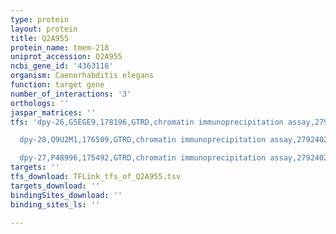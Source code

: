 ```yaml
---
type: protein
layout: protein
title: Q2A955
protein_name: tmem-218
uniprot_accession: Q2A955
ncbi_gene_id: '4363116'
organism: Caenorhabditis elegans
function: target gene
number_of_interactions: '3'
orthologs: ''
jaspar_matrices: ''
tfs: 'dpy-26,G5EGE9,178196,GTRD,chromatin immunoprecipitation assay,27924024%5Buid%5D,No

  dpy-28,Q9U2M1,176509,GTRD,chromatin immunoprecipitation assay,27924024%5Buid%5D,No

  dpy-27,P48996,175492,GTRD,chromatin immunoprecipitation assay,27924024%5Buid%5D,No'
targets: ''
tfs_download: TFLink_tfs_of_Q2A955.tsv
targets_download: ''
bindingSites_download: ''
binding_sites_ls: ''

---
```

